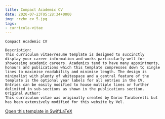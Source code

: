 ```yaml
---
title: Compact Academic CV
date: 2020-07-23T05:28:34+0000
img: rrzhn_cv_5.jpg
tags:
- curricula-vitae
---
```

```
Compact Academic CV

Description:
This curriculum vitae/resume template is designed to succinctly display your career information and works particularly well for showcasing academic careers. Academics tend to have many appointments, honours and publications which this template compresses down to single lines to maximise readability and minimise length. The design is minimalist with plenty of whitespace and a central feature of the template is the optional year labels for all entries in the CV. Entries can be easily modified to house multiple lines or further delimited in sub-sections as shown in the publications section.
Original Author:
This curriculum vitae was originally created by Dario Taraborelli but has been extensively modified for this website by Vel.
```
[Open this template in SwiftLaTeX](https://www.swiftlatex.com/project.html?import=https://swiftlatex.github.io/LaTeXBoilerPlate/zips/aqrrm_cv_5.zip)
